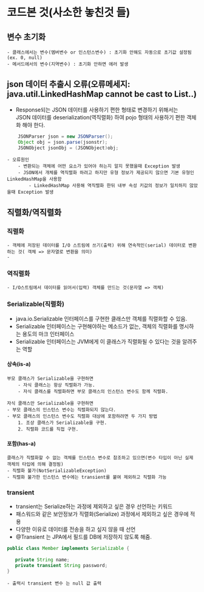 # 코드본 것(사소한 놓친것 들)

## 변수 초기화
    - 클래스에서는 변수(멤버변수 or 인스턴스변수) : 초기화 안해도 자동으로 초기값 설정됨(ex. 0, null)
    - 메서드에서의 변수(지역변수) : 초기화 안하면 에러 발생
  
## json 데이터 추출시 오류(오류메세지: java.util.LinkedHashMap cannot be cast to List..)
- Response되는 JSON 데이터를 사용하기 편한 형태로 변경하기 위해서는   
  JSON 데이터를 deserialization(역직렬화) 하여 pojo 형태의 사용하기 편한 객체화 해야 한다.

```java
    JSONParser json = new JSONParser();
    Object obj = json.parse(jsonstr);
    JSONObject jsonObj = (JSONObject)obj;
```

    - 오류원인
        - 변환되는 객체에 어떤 요소가 있어야 하는지 알지 못했을때 Exception 발생
        - JSON에서 개체를 역직렬화 하려고 하지만 유형 정보가 제공되지 않으면 기본 유형인 LinkedHashMap을 사용함   
            - LinkedHashMap 사용해 역직렬화 한뒤 내부 속성 키값의 정보가 일치하지 않았을때 Exception 발생

## 직렬화/역직렬화
### 직렬화
    - 객체에 저장된 데이터를 I/O 스트림에 쓰기(출력) 위해 연속적인(serial) 데이터로 변환하는 것( 객체 => 문자열로 변환을 의미)
    - 
### 역직렬화
    - I/O스트림에서 데이터를 읽어서(입력) 객체를 만드는 것(문자열 => 객체)
    

### Serializable(직렬화)
- java.io.Serializable 인터페이스를 구현한 클래스만 객체를 직렬화할 수 있음.
- Serializable 인터페이스는 구현해야하는 메소드가 없는, 객체의 직렬화를 명시하는 용도의 마크 인터페이스
- Serializable 인터페이스는 JVM에게 이 클래스가 직렬화될 수 있다는 것을 알려주는 역할

#### 상속(is-a)   

    부모 클래스가 Serializable을 구현하면
        - 자식 클래스는 항상 직렬화가 가능.
        - 자식 클래스를 직렬화하면 부모 클래스의 인스턴스 변수도 함께 직렬화.   

    자식 클래스만 Serializable을 구현하면
    - 부모 클래스의 인스턴스 변수는 직렬화되지 않는다.
    - 부모 클래스의 인스턴스 변수도 직렬화 대상에 포함하려면 두 가지 방법
        1. 조상 클래스가 Serializable을 구현.
        2. 직렬화 코드를 직접 구현.
#### 포함(has-a)
    클래스가 직렬화할 수 없는 객체를 인스턴스 변수로 참조하고 있으면(변수 타입이 아닌 실제 객체의 타입에 의해 결정됨)
    - 직렬화 불가(NotSerializableException)
    - 직렬화 불가한 인스턴스 변수에는 transient를 붙여 제외하고 직렬화 가능

### transient
- transient는 Serialize하는 과정에 제외하고 싶은 경우 선언하는 키워드
- 패스워드와 같은 보안정보가 직렬화(Serialize) 과정에서 제외하고 싶은 경우에 적용
- 다양한 이유로 데이터를 전송을 하고 싶지 않을 때 선언
- @Transient 는 JPA에서 필드를 DB에 저장하지 않도록 해줌.
```java
public class Member implements Serializable {
    
   private String name;
   private transient String password;  
}
```
    - 출력시 transient 변수 는 null 값 출력
